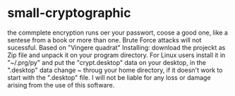 # small-cryptographic

the commplete encryption runs oer your passwort, coose a good one, like a sentese from a book or more than one.
Brute Force attacks will not sucessful.
Based on "Vingere quadrat"
Installing:
download the projeckt as Zip file and unpack it on your program directory.
For Linux users install it in "~/.prg/py" and put the "crypt.desktop" data on your desktop, in the ".desktop" data change ~ throug
your home directory, if it doesn't work to start with the ".desktop" file.
I will not be liable for any loss or damage arising from the use of this software.
